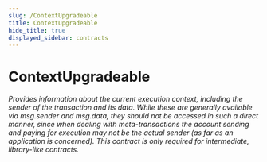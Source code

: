 ```yaml
---
slug: /ContextUpgradeable
title: ContextUpgradeable
hide_title: true
displayed_sidebar: contracts
---
```

# ContextUpgradeable







*Provides information about the current execution context, including the sender of the transaction and its data. While these are generally available via msg.sender and msg.data, they should not be accessed in such a direct manner, since when dealing with meta-transactions the account sending and paying for execution may not be the actual sender (as far as an application is concerned). This contract is only required for intermediate, library-like contracts.*


